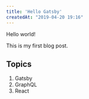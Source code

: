 ```yaml
---
title: 'Hello Gatsby'
createdAt: "2019-04-20 19:16"
---
```


Hello world!

This is my first blog post.

## Topics

1. Gatsby
2. GraphQL
3. React